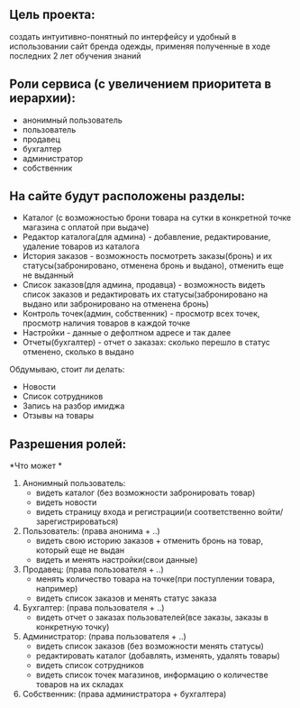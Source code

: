 ## Цель проекта:
 создать интуитивно-понятный по интерфейсу и удобный в использовании сайт бренда одежды, применяя полученные в ходе последних 2 лет обучения знаний  

## Роли сервиса (с увеличением приоритета в иерархии):  
- анонимный пользователь  
- пользователь  
- продавец  
- бухгалтер  
- администратор  
- собственник  

## На сайте будут расположены разделы:    
- Каталог (с возможностью брони товара на сутки в конкретной точке магазина с оплатой при выдаче)  
- Редактор каталога(для админа) - добавление, редактирование, удаление товаров из каталога  
- История заказов - возможность посмотреть заказы(бронь) и их статусы(забронировано, отменена бронь и выдано), отменить еще не выданный  
- Список заказов(для админа, продавца) - возможность видеть список заказов и редактировать их статусы(забронировано на выдано или забронировано на отменена бронь)   
- Контроль точек(админ, собственник) - просмотр всех точек, просмотр наличия товаров в каждой точке  
- Настройки - данные о дефолтном адресе и так далее  
- Отчеты(бухгалтер) - отчет о заказах: сколько перешло в статус отменено, сколько в выдано

Обдумываю, стоит ли делать: 
- Новости
- Список сотрудников
- Запись на разбор имиджа  
- Отзывы на товары  

## Разрешения  ролей:
*Что может *  
1. Анонимный пользователь:  
	- видеть каталог (без возможности забронировать товар)  
	- видеть новости  
	- видеть страницу входа и регистрации(и соответственно войти/зарегистрироваться)  
2. Пользователь: (права анонима + ..)  
	- видеть свою историю заказов + отменить бронь на товар, который еще не выдан  
	- видеть и менять настройки(свои данные)  
3. Продавец: (права пользователя + ..)  
	 - менять количество товара на точке(при поступлении товара, например)  
	 - видеть список заказов и менять статус заказа  
4. Бухгалтер: (права пользователя + ..)  
	- видеть отчет о заказах пользователей(все заказы, заказы в конкретную точку)  
6. Администратор: (права пользователя + ..)
   - видеть список заказов (без возможности менять статусы)
	- редактировать каталог (добавлять, изменять, удалять товары)
	- видеть список сотрудников  
	- видеть список точек магазинов, информацию о количестве товаров на их складах  
9. Собственник: (права администратора + бухгалтера)  


